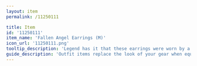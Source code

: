 ```yaml
---
layout: item
permalink: /11250111

title: Item
id: '11250111'
item_name: 'Fallen Angel Earrings (M)'
icon_url: '11250111.png'
tooltip_description: 'Legend has it that these earrings were worn by a fallen angel.'
guide_description: 'Outfit items replace the look of your gear when equipped.'
---
```

